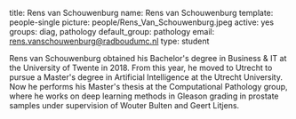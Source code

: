 title: Rens van Schouwenburg
name: Rens van Schouwenburg
template: people-single
picture: people/Rens_Van_Schouwenburg.jpeg
active: yes
groups: diag, pathology
default_group: pathology
email: rens.vanschouwenburg@radboudumc.nl
type: student

Rens van Schouwenburg obtained his Bachelor's degree in Business & IT at the University of Twente in 2018. From this year, he moved to Utrecht to pursue a Master's degree in Artificial Intelligence at the Utrecht University. Now he performs his Master's thesis at the Computational Pathology group, where he works on deep learning methods in Gleason grading in prostate samples under supervision of Wouter Bulten and Geert Litjens.
